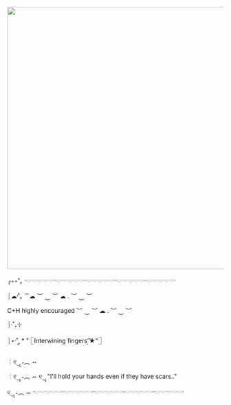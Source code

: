 <img src="blob:chrome-untrusted://media-app/d84e7065-45b6-4027-bc9f-441ae6e16206" alt=""/><img width="567" height="610" alt="" src="https://github.com/user-attachments/assets/e10e61b4-cfe5-4e9e-80fe-b2e2265d4b9b" />



╭◦⋆˚｡            𓎢𓎠𓎟𓎠𓎡𓎢𓎠𓎟𓎠𓎡𓎢𓎠𓎟𓎠𓎡𓎢𓎠𓎟𓎠𓎡𓎢𓎠𓎟𓎠𓎡

┊☁︎˒˚｡    ⁀☁︎   ︶ ⏝ ︶
☁︎ . ︶ ⏝ ︶ 

C+H highly encouraged  ︶ ⏝ ︶ ☁︎ . ︶ ⏝ ︶

┊·˚₊⊹

┊⋆·˚ ༘ * "         𓉘Interwining fingers  ͙͘͡★"𓉝 

┊୧‿̩͙ ˖︵ ꕀ

┊୧‿̩͙ ˖︵ ꕀ                   ୧‿̩͙  "I'll hold your hands even if they have scars.." 

୧‿̩͙ ˖︵ ꕀ  𓎢𓎠𓎟𓎠𓎡𓎢𓎠𓎟𓎠𓎡𓎢𓎠𓎟𓎠𓎡𓎢𓎠𓎟𓎠𓎡𓎢𓎠𓎟𓎠𓎡
